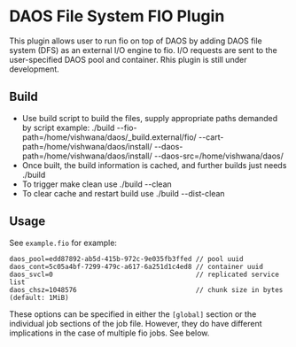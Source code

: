 # DAOS File System FIO Plugin

This plugin allows user to run fio on top of DAOS by adding DAOS file system
(DFS) as an external I/O engine to fio. I/O requests are sent to the
user-specified DAOS pool and container. Rhis plugin is still under development.

## Build

- Use build script to build the files, supply appropriate paths demanded by script
example:
	./build --fio-path=/home/vishwana/daos/_build.external/fio/ --cart-path=/home/vishwana/daos/install/ --daos-path=/home/vishwana/daos/install/ --daos-src=/home/vishwana/daos/
- Once built, the build information is cached, and further builds just needs ./build
- To trigger make clean use ./build --clean
- To clear cache and restart build use ./build --dist-clean

## Usage

See `example.fio` for example:

    daos_pool=edd87892-ab5d-415b-972c-9e035fb3ffed // pool uuid
    daos_cont=5c05a4bf-7299-479c-a617-6a251d1c4ed8 // container uuid
    daos_svcl=0                                    // replicated service list
    daos_chsz=1048576                              // chunk size in bytes (default: 1MiB)

These options can be specified in either the `[global]` section or the
individual job sections of the job file. However, they do have different
implications in the case of multiple fio jobs. See below.
